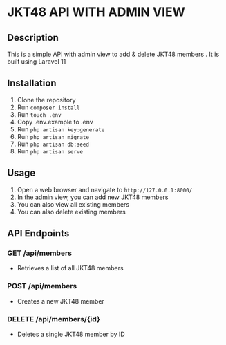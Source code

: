 # JKT48 API WITH ADMIN VIEW
## Description
This is a simple API with admin view to add & delete JKT48 members . It is built using Laravel 11 
## Installation
1. Clone the repository
2. Run `composer install`
3. Run `touch .env`
4. Copy .env.example to .env
5. Run `php artisan key:generate`
6. Run `php artisan migrate`
7. Run `php artisan db:seed`
8. Run `php artisan serve`

## Usage
1. Open a web browser and navigate to `http://127.0.0.1:8000/`
2. In the admin view, you can add new JKT48 members
3. You can also view all existing members
4. You can also delete existing members

## API Endpoints
### GET /api/members
- Retrieves a list of all JKT48 members
### POST /api/members
- Creates a new JKT48 member
### DELETE /api/members/{id}
- Deletes a single JKT48 member by ID
